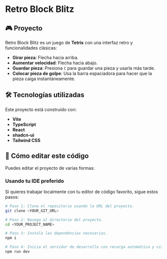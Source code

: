 # Retro Block Blitz

## 🎮 Proyecto

Retro Block Blitz es un juego de **Tetris** con una interfaz retro y funcionalidades clásicas:
- **Girar pieza**: Flecha hacia arriba.
- **Aumentar velocidad**: Flecha hacia abajo.
- **Guardar pieza**: Presiona `C` para guardar una pieza y usarla más tarde.
- **Colocar pieza de golpe**: Usa la barra espaciadora para hacer que la pieza caiga instantáneamente.

## 🛠️ Tecnologías utilizadas

Este proyecto está construido con:
- **Vite**
- **TypeScript**
- **React**
- **shadcn-ui**
- **Tailwind CSS**

## 📝 Cómo editar este código

Puedes editar el proyecto de varias formas:

### **Usando tu IDE preferido**
Si quieres trabajar localmente con tu editor de código favorito, sigue estos pasos:

```sh
# Paso 1: Clona el repositorio usando la URL del proyecto.
git clone <YOUR_GIT_URL>

# Paso 2: Navega al directorio del proyecto.
cd <YOUR_PROJECT_NAME>

# Paso 3: Instala las dependencias necesarias.
npm i

# Paso 4: Inicia el servidor de desarrollo con recarga automática y vista previa instantánea.
npm run dev
